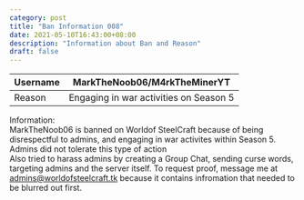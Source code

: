 ```yaml
---
category: post
title: "Ban Information 008"
date: 2021-05-10T16:43:00+08:00
description: "Information about Ban and Reason"
draft: false
---
```

|Username|MarkTheNoob06/M4rkTheMinerYT|
|-|-|
|Reason|Engaging in war activities on Season 5|

Information:  
MarkTheNoob06 is banned on Worldof SteelCraft because of being disrespectful to admins, and engaging in war activites within Season 5. Admins did not tolerate this type of action  
Also tried to harass admins by creating a Group Chat, sending curse words, targeting admins and the server itself. To request proof, message me at admins@worldofsteelcraft.tk because it contains infromation that needed to be blurred out first.
